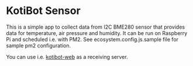# KotiBot Sensor

This is a simple app to collect data from I2C BME280 sensor that provides data for temperature, air pressure and humidity. It can be run on Raspberry Pi and scheduled i.e. with PM2. See ecosystem.config.js.sample file for sample pm2 configuration.

You can use i.e. [kotibot-web](https://github.com/tlaukkanen/kotibot-web) as a receiving server.